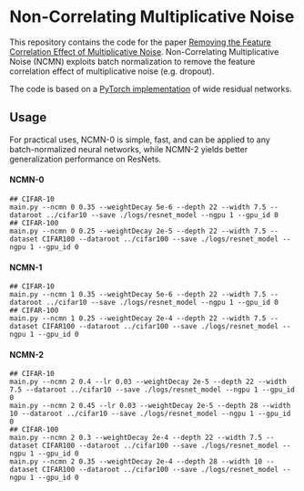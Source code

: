 # Non-Correlating Multiplicative Noise

This repository contains the code for the paper [Removing the Feature Correlation Effect of Multiplicative Noise](https://arxiv.org/abs/1809.07023). Non-Correlating Multiplicative Noise (NCMN) exploits batch normalization to remove the feature correlation effect of multiplicative noise (e.g. dropout).

The code is based on a [PyTorch implementation](https://github.com/szagoruyko/wide-residual-networks/tree/master/pytorch) of wide residual networks.

## Usage
For practical uses, NCMN-$0$ is simple, fast, and can be applied to any batch-normalized neural networks, while NCMN-2 yields better generalization performance on ResNets.
#### NCMN-0
```
## CIFAR-10
main.py --ncmn 0 0.35 --weightDecay 5e-6 --depth 22 --width 7.5 --dataroot ../cifar10 --save ./logs/resnet_model --ngpu 1 --gpu_id 0
## CIFAR-100
main.py --ncmn 0 0.25 --weightDecay 2e-5 --depth 22 --width 7.5 --dataset CIFAR100 --dataroot ../cifar100 --save ./logs/resnet_model --ngpu 1 --gpu_id 0
```
#### NCMN-1
```
## CIFAR-10
main.py --ncmn 1 0.35 --weightDecay 5e-6 --depth 22 --width 7.5 --dataroot ../cifar10 --save ./logs/resnet_model --ngpu 1 --gpu_id 0
## CIFAR-100
main.py --ncmn 1 0.25 --weightDecay 2e-4 --depth 22 --width 7.5 --dataset CIFAR100 --dataroot ../cifar100 --save ./logs/resnet_model --ngpu 1 --gpu_id 0
```
#### NCMN-2
```
## CIFAR-10
main.py --ncmn 2 0.4 --lr 0.03 --weightDecay 2e-5 --depth 22 --width 7.5 --dataroot ../cifar10 --save ./logs/resnet_model --ngpu 1 --gpu_id 0
main.py --ncmn 2 0.45 --lr 0.03 --weightDecay 2e-5 --depth 28 --width 10 --dataroot ../cifar10 --save ./logs/resnet_model --ngpu 1 --gpu_id 0
## CIFAR-100
main.py --ncmn 2 0.3 --weightDecay 2e-4 --depth 22 --width 7.5 --dataset CIFAR100 --dataroot ../cifar100 --save ./logs/resnet_model --ngpu 1 --gpu_id 0
main.py --ncmn 2 0.35 --weightDecay 2e-4 --depth 28 --width 10 --dataset CIFAR100 --dataroot ../cifar100 --save ./logs/resnet_model --ngpu 1 --gpu_id 0
```